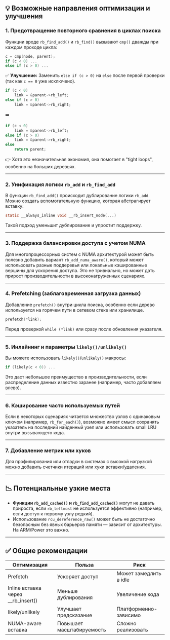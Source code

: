 ## 💡 Возможные направления оптимизации и улучшения

### 1. **Предотвращение повторного сравнения в циклах поиска**

Функции вроде `rb_find_add()` и `rb_find()` вызывают `cmp()` дважды при каждом проходе цикла:

```c
c = cmp(node, parent);
if (c < 0) ...
else if (c > 0) ...
```

✅ **Улучшение:**
Заменить `else if (c > 0)` на `else` после первой проверки (так как `c == 0` уже исключено).

```c
if (c < 0)
    link = &parent->rb_left;
else if (c > 0)
    link = &parent->rb_right;
```

➡️

```c
if (c < 0)
    link = &parent->rb_left;
else if (c > 0)
    link = &parent->rb_right;
else
    return parent;
```

👉 Хотя это незначительная экономия, она помогает в "tight loops", особенно на больших деревьях.

---

### 2. **Унификация логики `rb_add` и `rb_find_add`**

В функции `rb_find_add()` происходит дублирование логики `rb_add`. Можно создать вспомогательную функцию, которая абстрагирует вставку:

```c
static __always_inline void __rb_insert_node(...)
```

Такой подход уменьшит дублирование и упростит поддержку.

---

### 3. **Поддержка балансировки доступа с учетом NUMA**

Для многопроцессорных систем с NUMA архитектурой может быть полезно добавить вариант `rb_add_numa_aware()`, который может использовать разные поддеревья или локальные кэшированные вершины для ускорения доступа. Это не тривиально, но может дать прирост производительности в высоконагруженных сценариях.

---

### 4. **Prefetching (заблаговременная загрузка данных)**

Добавление `prefetch()` внутри цикла поиска, особенно если дерево используется на горячем пути в сетевом стеке или хранилище.

```c
prefetch(*link);
```

Перед проверкой `while (*link)` или сразу после обновления указателя.

---

### 5. **Инлайнинг и параметры `likely()/unlikely()`**

Вы можете использовать `likely()`/`unlikely()` макросы:

```c
if (likely(c < 0)) ...
```

Это даст небольшое преимущество в производительности, если распределение данных известно заранее (например, часто добавляем влево).

---

### 6. **Кэширование часто используемых путей**

Если в некоторых сценариях читается множество узлов с одинаковым ключом (например, `rb_for_each()`), возможно имеет смысл сохранять указатель на последний найденный узел или использовать small LRU внутри вызывающего кода.

---

### 7. **Добавление метрик или хуков**

Для профилирования или отладки в системах с высокой нагрузкой можно добавить счетчики итераций или хуки вставки/удаления.

---

## 📉 Потенциальные узкие места

* **Функции `rb_add_cached()` и `rb_find_add_cached()`** могут не давать прироста, если `rb_leftmost` не используется эффективно (например, если доступ к первому узлу редкий).
* Использование `rcu_dereference_raw()` может быть не достаточно безопасным без явных барьеров памяти — зависит от архитектуры. На ARM/Power это важно.

---

## ✅ Общие рекомендации

| Оптимизация                           | Польза                    | Риск                   |
| ------------------------------------- | ------------------------- | ---------------------- |
| Prefetch                              | Ускоряет доступ           | Может замедлить в idle |
| Inline вставка через \_\_rb\_insert() | Меньше дублирования       | Увеличение кода        |
| likely/unlikely                       | Улучшает предсказание     | Платформенно-зависимо  |
| NUMA-aware вставка                    | Повышает масштабируемость | Сложно реализовать     |
